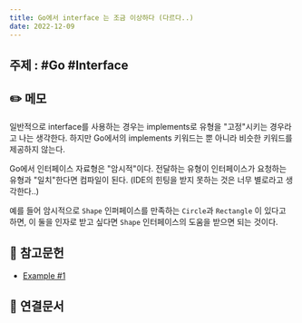 ```yaml
---
title: Go에서 interface 는 조금 이상하다 (다르다..)
date: 2022-12-09
---
```


## 주제 : #Go #Interface

## ✏️ 메모

일반적으로 interface를 사용하는 경우는 implements로 유형을 "고정"시키는 경우라고 나는 생각한다. 하지만 Go에서의 implements 키워드는 뿐 아니라 비슷한 키워드를 제공하지 않는다.

Go에서 인터페이스 자료형은 "암시적"이다. 전달하는 유형이 인터페이스가 요청하는 유형과 "일치"한다면 컴파일이 된다. (IDE의 힌팅을 받지 못하는 것은 너무 별로라고 생각한다..)

예를 들어 암시적으로 `Shape` 인퍼페이스를 만족하는 `Circle`과 `Rectangle` 이 있다고 하면, 이 둘을 인자로 받고 싶다면 `Shape` 인터페이스의 도움을 받으면 되는 것이다.

## 🔗 참고문헌

- [Example #1](https://gobyexample.com/interfaces)

## 🔗 연결문서

